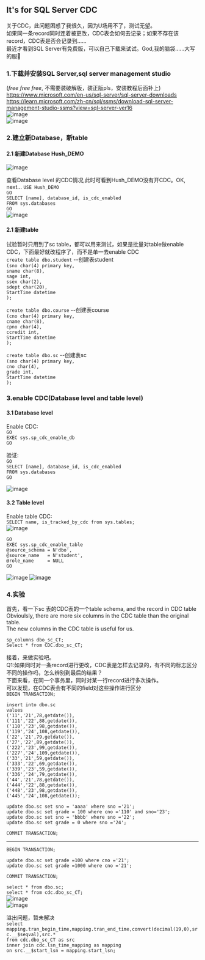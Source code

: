 ## It's for SQL Server CDC   
关于CDC，此问题困惑了我很久，因为U场用不了，测试无望。   
如果同一条record同时连着被更改，CDC表会如何去记录；如果不存在该record，CDC表是否会记录到……  
最近才看到SQL Server有免费版，可以自己下载来试试。God,我的脑袋……大写的服:pig:      
### 1.下载并安装SQL Server,sql server management studio  
(*free free free*, 不需要装破解版，装正版pls，安装教程后面补上)    
https://www.microsoft.com/en-us/sql-server/sql-server-downloads    
https://learn.microsoft.com/zh-cn/sql/ssms/download-sql-server-management-studio-ssms?view=sql-server-ver16  
![image](https://user-images.githubusercontent.com/32427537/197346596-9bdfe1a7-3d85-4a51-8737-63103bbd2bf5.png)  
![image](https://user-images.githubusercontent.com/32427537/197346710-5bf32a43-bd29-482b-819e-be70382251cd.png)

### 2.建立新Database，新table 
#### 2.1 新建Database Hush_DEMO  
![image](https://user-images.githubusercontent.com/32427537/197347605-f1275482-d208-45b5-b427-49a1c34e87a0.png)

查看Database level 的CDC情况,此时可看到Hush_DEMO没有开CDC。OK, next…
`USE Hush_DEMO`   
`GO`   
`SELECT [name], database_id, is_cdc_enabled`    
`FROM sys.databases`         
`GO`    
![image](https://user-images.githubusercontent.com/32427537/197348157-a2738028-676e-4614-bd18-4e00e2190ebd.png)

#### 2.1 新建table 
试验暂时只用到了sc table，都可以用来测试，如果是批量对table做enable CDC，下面最好就改程序了，而不是单一去enable CDC  
`create table dbo.student`     --创建表student  
`(sno char(4) primary key,`   
`sname char(8),`   
`sage int,`   
`ssex char(2),`   
`sdept char(20),`   
`StartTime datetime`   
`);`   

`create table dbo.course`     --创建表course    
`(cno char(4) primary key,`   
`cname char(8),`   
`cpno char(4),`   
`ccredit int,`   
`StartTime datetime`   
`);`   

`create table dbo.sc`     --创建表sc    
`(sno char(4) primary key,`   
`cno char(4),`   
`grade int,`   
`StartTime datetime`   
`);`   



### 3.enable CDC(Database level and table level)
#### 3.1 Database level
Enable CDC:  
`GO`   
`EXEC sys.sp_cdc_enable_db`  
`GO`  

验证:    
`GO`  
`SELECT [name], database_id, is_cdc_enabled`      
`FROM sys.databases`            
`GO`       
 
![image](https://user-images.githubusercontent.com/32427537/197348245-44875e69-d08b-472e-8d43-fd304601bae3.png)  

#### 3.2 Table level
Enable table CDC:  
`SELECT name, is_tracked_by_cdc from sys.tables;`    
![image](https://user-images.githubusercontent.com/32427537/197378587-e992b24e-5e2d-49a9-9150-73633dd8e5fb.png)


`GO`   
`EXEC sys.sp_cdc_enable_table`   
`@source_schema = N'dbo',`   
`@source_name   = N'student',`   
`@role_name     = NULL`   
`GO`  

![image](https://user-images.githubusercontent.com/32427537/197378622-f17f25e0-8c73-46c4-a2bb-5755dec07b46.png)
![image](https://user-images.githubusercontent.com/32427537/197378657-b74b3428-f19a-42a0-a9a4-442bbcf7e3ec.png)


### 4.实验
首先，看一下sc 表的CDC表的一个table schema, and the record in CDC table  
Obvioulsly, there are more six columns in the CDC table than the original table.  
The new columns in the CDC table is useful for us.  

`sp_columns dbo_sc_CT;`  
`Select * from CDC.dbo_sc_CT;`  

接着，来做实验吧。  
Q1:如果同时对一条record进行更改，CDC表是怎样去记录的，有不同的标志区分不同的操作吗，怎么辨别到最后的结果？  
下面来看，在同一个事务里，同时对某一行record进行多次操作。  
可以发现，在CDC表会有不同的field对这些操作进行区分  
`BEGIN TRANSACTION;`  

`insert into dbo.sc `  
`values`    
`('11','21',78,getdate()),`  
`('111','22',88,getdate()),`    
`('110','23',98,getdate()),`    
`('119','24',108,getdate()),`    
`('22','21',79,getdate()),`  
`('27','22',89,getdate()),`  
`('222','23',99,getdate()),`  
`('227','24',109,getdate()),`  
`('33','21',59,getdate()),`  
`('333','22',69,getdate()),`  
`('339','23',59,getdate()),`  
`('336','24',79,getdate()),`  
`('44','21',78,getdate()),`  
`('444','22',88,getdate()),`  
`('448','23',98,getdate()),`  
`('445','24',108,getdate());`  

`update dbo.sc set sno = 'aaaa' where sno ='21';`  
`update dbo.sc set grade = 100 where cno ='110' and sno='23';`  
`update dbo.sc set sno = 'bbbb' where sno ='22';`  
`update dbo.sc set grade = 0 where sno ='24';`  

`COMMIT TRANSACTION;`  
 
----- 
`BEGIN TRANSACTION;`  
  
`update dbo.sc set grade =100 where cno ='21';`  
`update dbo.sc set grade =1000 where cno ='21';`  
 
`COMMIT TRANSACTION;`  

`select * from dbo.sc;`  
`select * from cdc.dbo_sc_CT;`  
![image](https://user-images.githubusercontent.com/32427537/197437532-7e4340a1-ca47-4f19-9945-59548c0944e1.png)  
![image](https://user-images.githubusercontent.com/32427537/197437570-1858f7f6-5846-48bc-a0d1-5f11825ee5db.png)
  
  溢出问题，暂未解决  
`select mapping.tran_begin_time,mapping.tran_end_time,convert(decimal(19,0),src.__$seqval),src.*`  
`from cdc.dbo_sc_CT as src`  
`inner join cdc.lsn_time_mapping as mapping`  
`on src.__$start_lsn = mapping.start_lsn;`  
